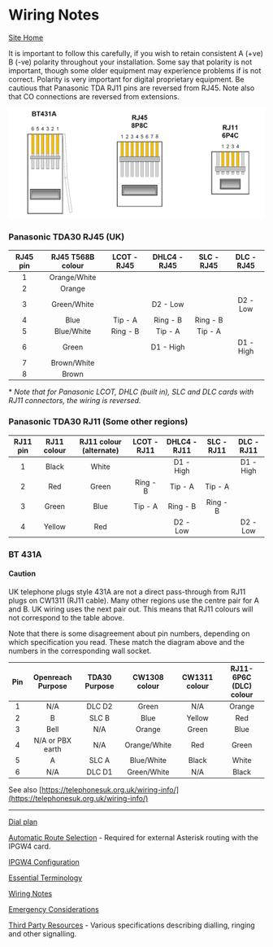 # Wiring Notes

[Site Home](../README.md)

It is important to follow this carefully, if you wish to retain consistent A (+ve) B (-ve) polarity throughout your installation.  Some say that polarity is not important, though some older equipment may experience problems if is not correct.  Polarity is very important for digital proprietary equipment.  Be cautious that Panasonic TDA RJ11 pins are reversed from RJ45.  Note also that CO connections are reversed from extensions.



![Plug diagrams](.\images\plugs.png)

### Panasonic TDA30 RJ45 (UK)

| RJ45 pin | RJ45 T568B colour | LCOT - RJ45 | DHLC4 - RJ45 | SLC - RJ45 | DLC - RJ45 |
| :------: | :---------------: | :---------: | :----------: | :--------: | :--------: |
|    1     |   Orange/White    |             |              |            |            |
|    2     |      Orange       |             |              |            |            |
|    3     |    Green/White    |             |   D2 - Low   |            |  D2 - Low  |
|    4     |       Blue        |   Tip - A   |   Ring - B   |  Ring - B  |            |
|    5     |    Blue/White     |  Ring - B   |   Tip - A    |  Tip - A   |            |
|    6     |       Green       |             |  D1 - High   |            | D1 - High  |
|    7     |    Brown/White    |             |              |            |            |
|    8     |       Brown       |             |              |            |            |

\* *Note that for Panasonic LCOT, DHLC (built in), SLC and DLC cards with RJ11 connectors, the wiring is reversed.*

### Panasonic TDA30 RJ11 (Some other regions)

| RJ11 pin | RJ11 colour | RJ11 colour (alternate) | LCOT - RJ11 | DHLC4 - RJ11 | SLC - RJ11 | DLC - RJ11 |
| :------: | :---------: | :---------------------: | :---------: | :----------: | :--------: | :--------: |
|    1     |    Black    |          White          |             |  D1 - High   |            | D1 - High  |
|    2     |     Red     |          Green          |  Ring - B   |   Tip - A    |  Tip - A   |            |
|    3     |    Green    |          Blue           |   Tip - A   |   Ring - B   |  Ring - B  |            |
|    4     |   Yellow    |           Red           |             |   D2 - Low   |            |  D2 - Low  |



### BT 431A

#### Caution
UK telephone plugs style 431A are not a direct pass-through from RJ11 plugs on CW1311 (RJ11 cable).  Many other regions use the centre pair for A and B.  UK wiring uses the next pair out.  This means that RJ11 colours will not correspond to the table above.

Note that there is some disagreement about pin numbers, depending on which specification you read.  These match the diagram above and the numbers in the corresponding wall socket.

| Pin  | Openreach Purpose | TDA30 Purpose | CW1308 colour | CW1311 colour | RJ11-6P6C (DLC) colour |
| :--: | :---------------: | :-----------: | :-----------: | :-----------: | :--------------------: |
|  1   |        N/A        |    DLC D2     |     Green     |      N/A      |         Orange         |
|  2   |         B         |     SLC B     |     Blue      |    Yellow     |          Red           |
|  3   |       Bell        |      N/A      |    Orange     |     Green     |          Blue          |
|  4   | N/A or PBX earth  |      N/A      | Orange/White  |      Red      |         Green          |
|  5   |         A         |     SLC A     |  Blue/White   |     Black     |         White          |
|  6   |        N/A        |    DLC D1     |  Green/White  |      N/A      |         Black          |


See also [https://telephonesuk.org.uk/wiring-info/](https://telephonesuk.org.uk/wiring-info/)

---

[Dial plan](./Dialplan.md)

[Automatic Route Selection](./ARS.md) - Required for external Asterisk routing with the IPGW4 card.

[IPGW4 Configuration](./IPGW4.md) 

[Essential Terminology](./Terminology.md) 

[Wiring Notes](./WiringNotes.md) 

[Emergency Considerations](./OtherConsiderations.md) 

[Third Party Resources](../Third%20Party%20Resources/README.md) - Various specifications describing dialling, ringing and other signalling.

